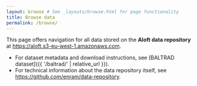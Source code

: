 ```yaml
---
layout: browse # See _layouts/browse.html for page functionality
title: Browse data
permalink: /browse/
---
```


This page offers navigation for all data stored on the **Aloft data repository** at <https://aloft.s3-eu-west-1.amazonaws.com>.

- For dataset metadata and download instructions, see [BALTRAD dataset]({{ '/baltrad/' | relative_url }}).
- For technical information about the data repository itself, see <https://github.com/enram/data-repository>.

